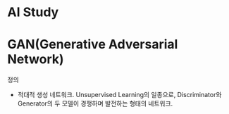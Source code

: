 # AI Study

# GAN(Generative Adversarial Network)

정의
- 적대적 생성 네트워크. Unsupervised Learning의 일종으로, Discriminator와 Generator의 두 모델이 경쟁하며 발전하는 형태의 네트워크.

